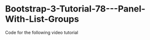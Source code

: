 Bootstrap-3-Tutorial-78---Panel-With-List-Groups
================================================

Code for the following video tutorial 
